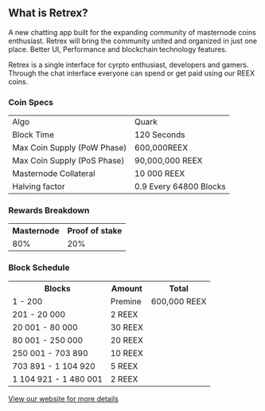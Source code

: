 <h2>What is Retrex?</h2>
<p>

</p>
<p>
A new chatting app built for the expanding community of masternode coins enthusiast. Retrex will bring the community united and organized in just one place. Better UI, Performance and blockchain technology features.

Retrex is a single interface for cyrpto enthusiast, developers and gamers. Through the chat interface everyone can spend or get paid using our REEX coins.
</p>
<h3>Coin Specs</h3>
<table>
<tbody><tr><td>Algo</td><td>Quark</td></tr>
<tr><td>Block Time</td><td>120 Seconds</td></tr>
<tr><td>Max Coin Supply (PoW Phase)</td><td>600,000REEX</td></tr>
<tr><td>Max Coin Supply (PoS Phase)</td><td>90,000,000 REEX</td></tr>
<tr><td>Masternode Collateral</td><td>10 000 REEX</td></tr>
<tr><td>Halving factor</td><td>0.9 Every 64800 Blocks</td></tr>
</tbody></table>
<h3>Rewards Breakdown</h3>
<table>
<tbody><tr><th>Masternode</th><th>Proof of stake</th></tr>
<tr><td>80%</td><td>20%</td></tr>
</tbody></table>
<h3>Block Schedule</h3>
<table>
<tbody><tr><th>Blocks</th><th>Amount</th><th>Total</th></tr>
<tr><td>1 - 200</td><td>Premine</td><td>600,000 REEX</td></tr>
<tr><td>201 - 20 000</td><td>2 REEX</td></tr>
<tr><td>20 001 - 80 000</td><td>30 REEX</td></tr>
<tr><td>80 001 - 250 000</td><td>20 REEX</td></tr>
<tr><td>250 001 - 703 890</td><td>10 REEX</td></tr>
<tr><td>703 891 - 1 104 920</td><td>5 REEX</td></tr>
<tr><td>1 104 921 - 1 480 001</td><td>2 REEX</td></tr>
</tbody></table>

<a href="https://retrex.com" title="Retrex Website" target="_blank">View our website for more details</a>
